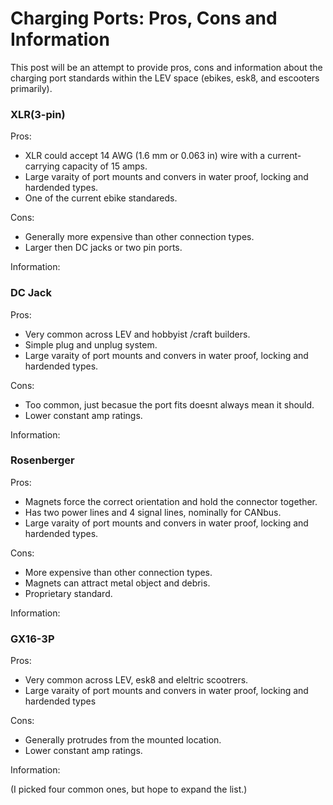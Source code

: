# Charging Ports: Pros, Cons and Information

This post will be an attempt to provide pros, cons and information about the charging port standards within the LEV space (ebikes, esk8, and escooters primarily).


### XLR(3-pin)

Pros:
- XLR could accept 14 AWG (1.6 mm or 0.063 in) wire with a current-carrying capacity of 15 amps.
- Large varaity of port mounts and convers in water proof, locking and hardended types.
- One of the current ebike standareds.

Cons:
- Generally more expensive than other connection types.
- Larger then DC jacks or two pin ports.

Information:

### DC Jack

Pros:
- Very common across LEV and hobbyist /craft builders.
- Simple plug and unplug system.
- Large varaity of port mounts and convers in water proof, locking and hardended types. 

Cons:
- Too common, just becasue the port fits doesnt always mean it should.
- Lower constant amp ratings.

Information:

### Rosenberger

Pros:
- Magnets force the correct orientation and hold the connector together.
- Has two power lines and 4 signal lines, nominally for CANbus.
- Large varaity of port mounts and convers in water proof, locking and hardended types.

Cons:
- More expensive than other connection types.
- Magnets can attract metal object and debris.
- Proprietary standard.

Information:

### GX16-3P

Pros:
- Very common across LEV, esk8 and eleltric scootrers.
- Large varaity of port mounts and convers in water proof, locking and hardended types

Cons:
- Generally protrudes from the mounted location.
- Lower constant amp ratings.

Information:

(I picked four common ones, but hope to expand the list.)

